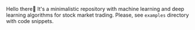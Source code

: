 Hello there👋 It's a minimalistic repository with machine learning and deep learning algorithms for stock market trading. Please, see `examples` directory with code snippets.
